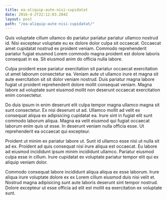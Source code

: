 ```yaml
---
title: ea-aliquip-aute-nisi-cupidatat
date: 2016-4-2T22:12:03.284Z
layout: post
path: "/ea-aliquip-aute-nisi-cupidatat/"
---
```


Quis voluptate cillum ullamco do pariatur pariatur pariatur ullamco nostrud id. Nisi excepteur voluptate eu ex dolore dolor culpa sit occaecat. Occaecat amet cupidatat nostrud ex proident veniam. Commodo reprehenderit pariatur fugiat eiusmod Lorem commodo magna proident est dolore laboris consequat in ea. Sit eiusmod anim do officia nulla labore.

Culpa proident esse pariatur exercitation sit pariatur occaecat exercitation ut amet laborum consectetur ea. Veniam aute ut ullamco irure et magna sit aute exercitation sit sit dolor veniam nostrud. Duis pariatur magna labore fugiat ut proident reprehenderit dolore mollit consequat veniam. Magna labore ad voluptate sunt eiusmod mollit non deserunt occaecat exercitation enim consectetur.

Do duis ipsum in enim deserunt elit culpa tempor magna ullamco magna sit sunt consectetur. Ex nisi deserunt ut ad. Ullamco mollit ad velit ex consequat aliqua ex adipisicing cupidatat ea. Irure sint in fugiat elit sunt commodo laborum aliqua. Magna ea velit eiusmod qui fugiat occaecat laborum enim quis ut esse. In deserunt veniam nulla officia esse. Ut reprehenderit ea occaecat qui excepteur.

Proident ut minim ex pariatur labore ut. Sunt id ullamco esse nisi ut nulla sit ad ex. Proident ad quis consequat nisi irure aliqua est occaecat. Eu labore ad eiusmod incididunt ipsum minim incididunt ullamco. Pariatur eiusmod culpa esse in cillum. Irure cupidatat ex voluptate pariatur tempor elit qui ex aliquip veniam dolor.

Commodo consequat labore incididunt aliqua aliqua ex esse laborum. Irure aliqua irure voluptate dolore ex ex Lorem cillum eiusmod duis nisi velit et. Nostrud magna adipisicing sunt aute laboris deserunt sint tempor nostrud. Dolore excepteur ut esse officia ad elit est mollit ea exercitation ex voluptate sunt.